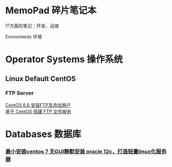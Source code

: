 # MemoPad 碎片笔记本
IT方面的笔记：开发，运维



Enviroments 环境
# Operator Systems 操作系统
## Linux Default CentOS
### FTP Server
[CentOS 6.8 安装FTP及添加用户](https://www.linuxidc.com/Linux/2017-05/143662.htm)  
[基于 CentOS 搭建 FTP 文件服务](https://www.linuxidc.com/Linux/2017-11/148518.htm)

# Databases 数据库
### [最小安装centos 7 无GUI静默安装 oracle 12c，打造轻量linux化服务器](https://www.cnblogs.com/mokeyish/p/5531769.html)

